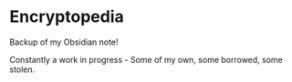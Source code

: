 # Encryptopedia
Backup of my Obsidian note!

Constantly a work in progress - Some of my own, some borrowed, some stolen. 
